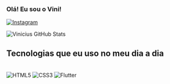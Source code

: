 ### Olá! Eu sou o Vini!

[![Instagram](https://img.shields.io/badge/Instagram-E4405F?style=for-the-badge&logo=instagram&logoColor=white)](https://www.instagram.com/viniiizzz_/)

![Vinicius GitHub Stats](https://github-readme-stats.vercel.app/api?username=VinioVnz&show_icons=true&theme=radical)


## Tecnologias que eu uso no meu dia a dia
<div style="display: inline_block"><br/>
    <img align="center" alt="HTML5" src="https://img.shields.io/badge/HTML-239120?style=for-the-badge&logo=html5&logoColor=white"/>
    <img align="center" alt="CSS3" src="https://img.shields.io/badge/CSS-239120?&style=for-the-badge&logo=css3&logoColor=white"/>
    <img align="center" alt="Flutter" src="https://img.shields.io/badge/Flutter-02569B?&style=for-the-badge&logo=flutter&logoColor=white"/>

</div>


